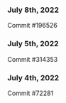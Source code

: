 ### July 8th, 2022

Commit #196526

### July 5th, 2022

Commit #314353


### July 4th, 2022

Commit #72281
